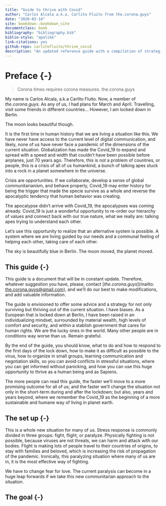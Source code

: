 ```yaml
--- 
title: "Guide to thrive with Covid"
author: "Carlos Alcala a.k.a. Carlito Fluito from the.corona.guys"
date: "2020-03-14"
site: bookdown::bookdown_site
documentclass: book
bibliography: "bibliography.bib"
biblio-style: "apalike"
link-citations: yes
github-repo: carlitofluito/thrive_covid
description: "An updated reference guide with a compilation of strategies not only to survive the corona crisis, but to thrive as a specie thanks to the Covid_19"
---
```



# Preface {-}

> Corona times requires corona measures.
> the.corona.guys

My name is Carlos Alcala, a.k.a Carlito Fluito. Now, a member of *the.corona.guys*. As any of us, I had plans for March and April. Travelling, visit some friends in different countries… However, I am locked down in Berlin.

The moon looks beautiful though. 

It is the first time in human history that we are living a situation like this. We have never have access to the current level of digital communication, and likely, none of us have never face a pandemic of the dimensions of the current situation. Globalization has made the Covid_19 to expand and spread with a speed and width that couldn’t have been possible before airplanes, just 70 years ago. Therefore, this is not a problem of countries, or people, this is a crisis of all of us humankind, a bunch of talking apes stuck into a rock in a planet somewhere in the universe. 

Crisis are opportunities. If we collaborate, develop a sense of global communitarianism, and behave properly, Covid_19 may enter history for being the trigger that made the specie survive as a whole and reverse the apocalyptic tendency that human behavior was creating. 

The apocalypse didn’t arrive with Covid_19, the apocalypses was coming already. Covid_19 is just a wonderful opportunity to re-order our hierarchy of values and connect back with our true nature, what we really are: talking apes trying to understand each other.  

Let’s use this opportunity to realize that an alternative system is possible. A system where we are living guided by our needs and a communal feeling of helping each other, taking care of each other. 

The sky is beautifully blue in Berlin. The moon moved, the planet moved.

## This guide {-}
This guide is a document that will be in constant update. Therefore, whatever suggestion you have, please, contact [*the.corona.guys*](mailto: the.corona.guys@gmail.com), and we’ll do our best to make modifications, and add valuable information. 

The guide is envisioned to offer some advice and a strategy for not only surviving but thriving out of the current situation. I have biases. As a European that is locked down at Berlin, I have been raised in an individualizing mindset, surrounded by material wealth, high levels of comfort and security, and within a stablish government that cares for human rights. We are the lucky ones in the world. Many other people are in conditions way worse than us. Remain grateful. 

By the end of the guide, you should know, what to do and how to respond to the first days of the lock down, how to make it as difficult as possible to the virus, how to organize in small groups, learning communication and negotiation skills, so you can avoid conflicts in stressful situations, where you can get informed without panicking, and how you can use this huge opportunity to thrive as a human being and as Sapiens. 

The more people can read this guide, the faster we’ll move to a more promising outcome for all of us; and the faster we’ll change the situation not only in the short-term during and after the lockdown; but also, years and years beyond, where we remember the Covid_19 as the beginning of a more sustainable and humane way of living in planet earth. 

## The set up {-}

This is a whole new situation for many of us. Stress response is commonly divided in three groups: fight, flight, or paralyze. Physically fighting is not possible, because viruses are not threats, we can harm and attack with our bodies. Flight is making lots of people travel to their countries of origins, to stay with families and beloved, which is increasing the risk of propagation of the pandemic. Ironically, this paralyzing situation where many of us are in, it is the most effective way of fighting. 

We have to change fear for love. The current paralysis can become in a huge leap forwards if we take this new communitarian approach to the situation. 

## The goal {-}
